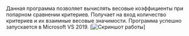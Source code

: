 Данная программа позволяет вычислять весовые коэффициенты при попарном сравнении критериев. 
Получает на вход количество критериев и их взаимные весовые значимости.
Программа успешно запускается в Microsoft VS 2019.
[![Скриншот работы](https://sun9-25.userapi.com/_Xfn3pQNMEII1H-2jYmNIGpb3o0oo88CzeD59A/K2ZPX15jBH8.jpg)]
